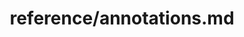 ---
title: reference/annotations.md
showAuthorInfo: false
redirect_path: https://kotlinlang.org/docs/annotations.html
---